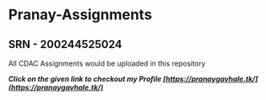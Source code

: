 # Pranay-Assignments

## SRN - 200244525024

All CDAC Assignments would be uploaded in this repository

***Click on the given link to checkout my Profile [https://pranaygavhale.tk/](https://pranaygavhale.tk/)***
